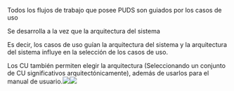 Todos los flujos de trabajo que posee PUDS son guiados por los casos de uso 

Se desarrolla a la vez que la arquitectura del sistema

Es decir, los casos de uso guían la arquitectura del sistema y la arquitectura del sistema influye en la selección de los casos de uso.


Los CU también permiten elegir la arquitectura (Seleccionando un conjunto de CU significativos arquitectónicamente), además de usarlos para el manual de usuario.![](https://lh7-rt.googleusercontent.com/docsz/AD_4nXdDzEfusdQ15ji8eKI_pm5nb_3Tv_fk2CJbSTS433aE1DqpFQgwWGjsf0-ELl4ufxhy_woWMP7yOyY4zBObgzlZasUvp-NDOm8NWG9AEAbV2duFfH86F0AVyFsiPC91h_WCpByHF0wT8be1hXwO2paR5zdU?key=VReuh94fGGpJZLGsXsGdUQ)![](https://lh7-rt.googleusercontent.com/docsz/AD_4nXeaUeOpmTkIPCkQa1fmNUjW9lgTLjAYTObS0e9H9J3Aof5I3PIDFpab7lE8ywd0gyS7r-Dr2KxUJ5KOqlBtFji2aB4eiRDuTUtMqhQyj1Fdd_J0zOGHzfMq-JYhK6HBV4s6nJ_PFoEJ_WloDwTJEyesMZXT?key=VReuh94fGGpJZLGsXsGdUQ)

